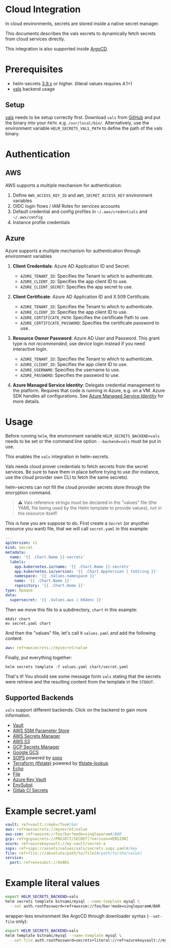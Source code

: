 # Cloud Integration

In cloud environments, secrets are stored inside a native secret manager.

This documents describes the vals secrets to dynamically fetch secrets from cloud services directly.

This integration is also supported inside [ArgoCD](https://github.com/jkroepke/helm-secrets/wiki/ArgoCD-Integration).

# Prerequisites

- helm-secrets [3.9.x](https://github.com/jkroepke/helm-secrets/releases/tag/v3.9.1) or higher. (literal values requires 4.1+)
- [vals](https://github.com/variantdev/vals) backend usage

## Setup

[vals](https://github.com/variantdev/vals) needs to be setup correctly first.
Download `vals` from [GitHub](https://github.com/variantdev/vals/releases/latest) and put the binary into your `PATH`. e.g. `/usr/local/bin/`.
Alternatively, use the environment variable `HELM_SECRETS_VALS_PATH` to define the path of the vals binary.

# Authentication

## AWS

AWS supports a multiple mechanism for authentication:

1. Define `AWS_ACCESS_KEY_ID` and `AWS_SECRET_ACCESS_KEY` environment variables
2. OIDC login flows / IAM Roles for services accounts
3. Default credential and config profiles in `~/.aws/credentials` and `~/.aws/config`
4. Instance profile credentials

## Azure

Azure supports a multiple mechanism for authentication through environment variables

1. **Client Credentials**: Azure AD Application ID and Secret.

    - `AZURE_TENANT_ID`: Specifies the Tenant to which to authenticate.
    - `AZURE_CLIENT_ID`: Specifies the app client ID to use.
    - `AZURE_CLIENT_SECRET`: Specifies the app secret to use.

2. **Client Certificate**: Azure AD Application ID and X.509 Certificate.

    - `AZURE_TENANT_ID`: Specifies the Tenant to which to authenticate.
    - `AZURE_CLIENT_ID`: Specifies the app client ID to use.
    - `AZURE_CERTIFICATE_PATH`: Specifies the certificate Path to use.
    - `AZURE_CERTIFICATE_PASSWORD`: Specifies the certificate password to use.

3. **Resource Owner Password**: Azure AD User and Password. This grant type is *not
   recommended*, use device login instead if you need interactive login.

    - `AZURE_TENANT_ID`: Specifies the Tenant to which to authenticate.
    - `AZURE_CLIENT_ID`: Specifies the app client ID to use.
    - `AZURE_USERNAME`: Specifies the username to use.
    - `AZURE_PASSWORD`: Specifies the password to use.

4. **Azure Managed Service Identity**: Delegate credential management to the platform.
   Requires that code is running in Azure, e.g. on a VM.
   Azure SDK handles all configurations.
   See [Azure Managed Service Identity](https://docs.microsoft.com/azure/active-directory/msi-overview)
   for more details.

# Usage

Before running `helm`, the environment variable `HELM_SECRETS_BACKEND=vals` needs
to be set or the command line option `--backend=vals` must be put in use.

This enables the `vals` integration in helm-secrets.

Vals needs cloud prover credentials to fetch secrets from the secret services.
Be sure to have them in place before trying to use (for instance, use the cloud
provider own CLI to fetch the same secrets).

helm-secrets can not fill the cloud provider secrets store through the encryption command.

> :warning: Vals reference strings must be declared in the "values" file (the
> YAML file being used by the Helm template to provide values), not in the
> resource itself!

This is how you are suppose to do. First create a `Secret` (or anyother
resource you want) file, that we will call `secret.yaml` in this example:

```yaml
---
apiVersion: v1
kind: Secret
metadata:
  name: '{{ .Chart.Name }}-secrets'
  labels:
    app.kubernetes.io/name: '{{ .Chart.Name }}-secrets'
    app.kubernetes.io/version: '{{ .Chart.AppVersion | toString }}'
    namespace: '{{ .Values.namespace }}'
    name: '{{ .Chart.Name }}'
    repository: '{{ .Chart.Home }}'
type: Opaque
data:
  supersecret: '{{ .Values.aws | b64enc }}'
```

Then we move this file to a subdirectory, `chart` in this example:

```
mkdir chart
mv secret.yaml chart
```

And then the "values" file, let's call it `values.yaml` and add the following
content:

```yaml
aws: ref+awssecrets://mysecret/value
```

Finally, put everything together:

```
helm secrets template -f values.yaml chart/secret.yaml
```

That's it! You should see some message form `vals` stating that the secrets
were retrieve and the resulting content from the template in the `STDOUT`.

## Supported Backends

`vals` support different backends. Click on the backend to gain more information.

- [Vault](https://github.com/variantdev/vals/blob/main/README.md#vault)
- [AWS SSM Parameter Store](https://github.com/variantdev/vals/blob/main/README.md#aws-ssm-parameter-store)
- [AWS Secrets Manager](https://github.com/variantdev/vals/blob/main/README.md#aws-secrets-manager)
- [AWS S3](https://github.com/variantdev/vals/blob/main/README.md#aws-s3)
- [GCP Secrets Manager](https://github.com/variantdev/vals/blob/main/README.md#gcp-secrets-manager)
- [Google GCS](https://github.com/variantdev/vals/blob/main/README.md#google-gcs)
- [SOPS](https://github.com/variantdev/vals/blob/main/README.md#sops) powered by [sops](https://github.com/mozilla/sops)
- [Terraform (tfstate)](https://github.com/variantdev/vals/blob/main/README.md#terraform-tfstate) powered by [tfstate-lookup](https://github.com/fujiwara/tfstate-lookup)
- [Echo](https://github.com/variantdev/vals/blob/main/README.md#echo)
- [File](https://github.com/variantdev/vals/blob/main/README.md#file)
- [Azure Key Vault](https://github.com/variantdev/vals/blob/main/README.md#azure-key-vault)
- [EnvSubst](https://github.com/variantdev/vals/blob/main/README.md#envsubst)
- [Gitlab CI Secrets](https://github.com/variantdev/vals/blob/main/README.md#gitlab-secrets)


# Example secret.yaml

```yaml
vault: ref+vault://mykv/foo#/bar
aws: ref+awssecrets://mysecret/value
aws-ssm: ref+awsssm://foo/bar?mode=singleparam#/BAR
gcp: ref+gcpsecrets://PROJECT/SECRET[?version=VERSION]
azure: ref+azurekeyvault://my-vault/secret-a
sops: ref+sops://assets/values/vals/secrets.sops.yaml#/key
file: ref+file:///absolute/path/to/file[#/path/to/the/value]
service:
  port: ref+envsubst://$VAR1
```

# Example literal values

```bash
export HELM_SECRETS_BACKEND=vals
helm secrets template bitnami/mysql --name-template mysql \
  --set auth.rootPassword=ref+awsssm://foo/bar?mode=singleparam#/BAR
```

wrapper-less environment like ArgoCD through downloader syntax (`--set-file` only):

```bash
export HELM_SECRETS_BACKEND=vals
helm template bitnami/mysql --name-template mysql \
  --set-file auth.rootPassword=secrets+literal://ref+azurekeyvault://my-vault/secret-a
```
